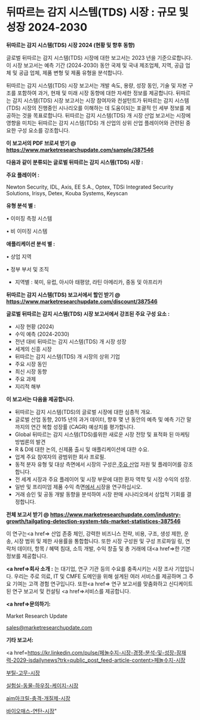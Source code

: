 # 뒤따르는 감지 시스템(TDS) 시장 : 규모 및 성장 2024-2030

<strong>뒤따르는 감지 시스템(TDS) 시장 2024 (현황 및 향후 동향)</strong>

글로벌 뒤따르는 감지 시스템(TDS) 시장에 대한 보고서는 2023 년을 기준으로합니다.이 시장 보고서는 예측 기간 (2024-2030) 동안 국제 및 국내 제조업체, 지역, 공급 업체 및 공급 업체, 제품 변형 및 제품 유형을 분석합니다.

뒤따르는 감지 시스템(TDS) 시장 보고서는 개발 속도, 용량, 성장 동인, 기술 및 자본 구조를 포함하여 과거, 현재 및 미래 시장 동향에 대한 자세한 정보를 제공합니다. 뒤따르는 감지 시스템(TDS) 시장 보고서는 시장 참여자와 컨설턴트가 뒤따르는 감지 시스템(TDS) 시장의 진행중인 시나리오를 이해하는 데 도움이되는 포괄적 인 세부 정보를 제공하는 것을 목표로합니다. 뒤따르는 감지 시스템(TDS) 개 시장 산업 보고서는 시장에 영향을 미치는 뒤따르는 감지 시스템(TDS) 개 산업의 상위 산업 플레이어와 관련된 중요한 구성 요소를 강조합니다.



<strong>이 보고서의 PDF 브로셔 받기 @ <a href=https://www.marketresearchupdate.com/sample/387546>https://www.marketresearchupdate.com/sample/387546</a></strong>



<strong>다음과 같이 분류되는 글로벌 뒤따르는 감지 시스템(TDS) 시장 :</strong>



<strong>주요 플레이어 :</strong>

Newton Security, IDL, Axis, EE S.A., Optex, TDSi Integrated Security Solutions, Irisys, Detex, Kouba Systems, Keyscan



<strong>유형 분석 별 :</strong>

• 이미징 측정 시스템

• 비 이미징 시스템



<strong>애플리케이션 분석 별 :</strong>

• 상업 지역

• 정부 부서 및 조직

<ul>
  <li>지역별 : 북미, 유럽, 아시아 태평양, 라틴 아메리카, 중동 및 아프리카</li>
</ul>


<strong>뒤따르는 감지 시스템(TDS) 보고서에서 할인 받기 @ <a href=https://www.marketresearchupdate.com/discount/387546>https://www.marketresearchupdate.com/discount/387546</a></strong>



<strong>글로벌 뒤따르는 감지 시스템(TDS) 시장 보고서에서 강조된 주요 구성 요소 :</strong>
<ul>
  <li>시장 현황 (2024)</li>
  <li>수익 예측 (2024-2030)</li>
  <li>전년 대비 뒤따르는 감지 시스템(TDS) 개 시장 성장</li>
  <li>세계의 신흥 시장</li>
  <li>뒤따르는 감지 시스템(TDS) 개 시장의 상위 기업</li>
  <li>주요 시장 동인</li>
  <li>최신 시장 동향</li>
  <li>주요 과제</li>
  <li>지리적 해부</li>
</ul>


<strong>이 보고서는 다음을 제공합니다.</strong>
<ul>
  <li>뒤따르는 감지 시스템(TDS)의 글로벌 시장에 대한 심층적 개요.</li>
  <li>글로벌 산업 동향, 2015 년의 과거 데이터, 향후 몇 년 동안의 예측 및 예측 기간 말까지의 연간 복합 성장률 (CAGR) 예상치를 평가합니다.</li>
  <li>Global 뒤따르는 감지 시스템(TDS)를위한 새로운 시장 전망 및 표적화 된 마케팅 방법론의 발견</li>
  <li>R &amp; D에 대한 논의, 신제품 출시 및 애플리케이션에 대한 수요.</li>
  <li>업계 주요 참여자의 광범위한 회사 프로필.</li>
  <li>동적 분자 유형 및 대상 측면에서 시장의 구성은<a href=> 주요 산</a>업 자원 및 플레이어를 강조합니다.</li>
  <li>전 세계 시장과 주요 플레이어 및 시장 부문에 대한 환자 역학 및 시장 수익의 성장.</li>
  <li>일반 및 프리미엄 제품 수익 측면<a href=>에서 시</a>장을 연구하십시오.</li>
  <li>거래 승인 및 공동 개발 동향을 분석하여 시장 판매 시나리오에서 상업적 기회를 결정합니다.</li>
</ul>



<strong>전체 보고서 받기 @ <a href=https://www.marketresearchupdate.com/industry-growth/tailgating-detection-system-tds-market-statistices-387546>https://www.marketresearchupdate.com/industry-growth/tailgating-detection-system-tds-market-statistices-387546</a></strong>

이 연구는<a href=> 산업 존중</a> 체인, 강력한 비즈니스 전략, 비용, 구조, 생성 제한, 운송, 시장 범위 및 제한 사용률을 통합합니다. 또한 시장 구성원 및 구성 프로파일 링, 연락처 데이터, 항목 / 혜택 침대, 소득 개발, 수익 창출 및 총 거래에 대<a href=>한 기본 </a>정보를 제공합니다.



<strong><a href=>회사 소</a>개 :</strong>
는 대기업, 연구 기관 등의 수요를 충족시키는 시장 조사 기업입니다. 우리는 주로 의료, IT 및 CMFE 도메인을 위해 설계된 여러 서비스를 제공하며 그 주요 기여는 고객 경험 연구입니다. 또한<a href=> 연구 보</a>고서를 맞춤화하고 신디케이트 된 연구 보고서 및 컨설팅 <a href=>서비스</a>를 제공합니다.



<strong><a href=>문의하기:</a></strong>

Market Research Update

sales@marketresearchupdate.com



<strong>기타 보고서:</strong>

<a href=https://kr.linkedin.com/pulse/페놀수지-시장-경쟁-분석-및-성장-잠재력-2029-isdailynews?trk=public_post_feed-article-content>페놀수지-시장</a>

<a href=https://www.linkedin.com/pulse/부틸-고무-시장-규모-및-성장-2023-isdailynews/>부틸-고무-시장</a>

<a href=https://www.linkedin.com/pulse/실험실-동물-하우징-케이지-시장-현재-및-미래-성장-2029-survey-spotlight-pro-24-analysis-b6nqc/>실험실-동물-하우징-케이지-시장</a>

<a href=https://www.linkedin.com/pulse/aim아크릴-충격-개질제-시장-진입-전략-및-위험-평가2029년-analytics-alchemy-360-analysis-nvkzf/>aim아크릴-충격-개질제-시장</a>

<a href=https://www.linkedin.com/pulse/바이오매스-연탄-시장-규모-및-성장-2023-analytics-alchemy-360-analysis-bzrhc/>바이오매스-연탄-시장</a>"
